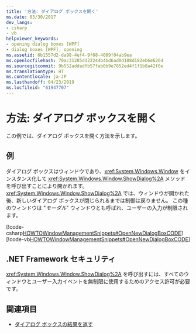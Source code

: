 ```yaml
---
title: '方法: ダイアログ ボックスを開く'
ms.date: 03/30/2017
dev_langs:
- csharp
- vb
helpviewer_keywords:
- opening dialog boxes [WPF]
- dialog boxes [WPF], opening
ms.assetid: 6b1557d2-da98-4ef4-9f68-4089f04ab9ea
ms.openlocfilehash: 70ac31285dd22244b4bd6ad0d188d182eb6e6264
ms.sourcegitcommit: 9b552addadfb57fab0b9e7852ed4f1f1b8a42f8e
ms.translationtype: HT
ms.contentlocale: ja-JP
ms.lasthandoff: 04/23/2019
ms.locfileid: "61947707"
---
```

# <a name="how-to-open-a-dialog-box"></a>方法: ダイアログ ボックスを開く
この例では、ダイアログ ボックスを開く方法を示します。  
  
## <a name="example"></a>例  
 ダイアログ ボックスはウィンドウであり、<xref:System.Windows.Window> をインスタンス化して <xref:System.Windows.Window.ShowDialog%2A> メソッドを呼び出すことにより開かれます。 <xref:System.Windows.Window.ShowDialog%2A> では、ウィンドウが開かれた後、新しいダイアログ ボックスが閉じられるまでは制御は戻りません。 この種のウィンドウは "*モーダル*" ウィンドウとも呼ばれ、ユーザーの入力が制限されます。  
  
 [!code-csharp[HOWTOWindowManagementSnippets#OpenNewDialogBoxCODE](~/samples/snippets/csharp/VS_Snippets_Wpf/HOWTOWindowManagementSnippets/CSharp/MainWindow.xaml.cs#opennewdialogboxcode)]
 [!code-vb[HOWTOWindowManagementSnippets#OpenNewDialogBoxCODE](~/samples/snippets/visualbasic/VS_Snippets_Wpf/HOWTOWindowManagementSnippets/visualbasic/mainwindow.xaml.vb#opennewdialogboxcode)]  
  
## <a name="net-framework-security"></a>.NET Framework セキュリティ  
 <xref:System.Windows.Window.ShowDialog%2A> を呼び出すには、すべてのウィンドウとユーザー入力イベントを無制限に使用するためのアクセス許可が必要です。  
  
## <a name="see-also"></a>関連項目

- [ダイアログ ボックスの結果を返す](how-to-return-a-dialog-box-result.md)
